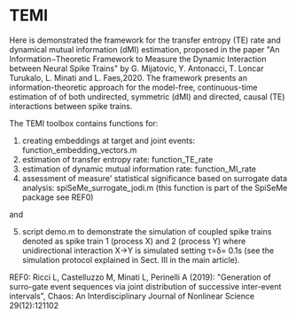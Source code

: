 # TEMI


Here is demonstrated the framework for the transfer entropy (TE) rate and  dynamical mutual information (dMI) estimation, proposed in the paper 
"An Information−Theoretic Framework to Measure the Dynamic Interaction between Neural Spike Trains" by G. Mijatovic, Y. Antonacci, T. Loncar Turukalo, L. Minati and L. Faes,2020. The framework presents an information-theoretic approach for the model-free, continuous-time estimation of of both undirected, symmetric (dMI) and directed, causal (TE) interactions between spike trains.

The TEMI toolbox contains functions for:

1. creating embeddings at target and joint events: function_embedding_vectors.m
2. estimation of transfer entropy rate: function_TE_rate
3. estimation of dynamic mutual information rate: function_MI_rate
4. assessment of measure' statistical significance based on surrogate data analysis: spiSeMe_surrogate_jodi.m (this function is part of the SpiSeMe package see REF0)

and 

5. script demo.m to demonstrate the simulation of coupled spike trains denoted as spike train 1 (process X) and 2 (process Y) where unidirectional interaction X→Y is simulated setting τ=δ= 0.1s (see the simulation protocol explained in Sect. III in the main article).

REF0: Ricci L, Castelluzzo M, Minati L, Perinelli A  (2019): "Generation  of  surro-gate event sequences via joint distribution of successive inter-event intervals", Chaos: An Interdisciplinary Journal of Nonlinear Science 29(12):121102
